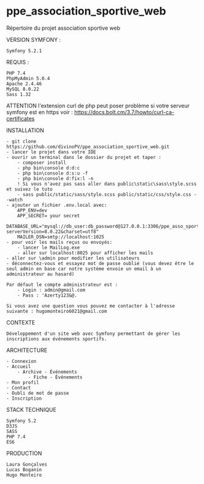 # ppe_association_sportive_web
Répertoire du projet association sportive web

VERSION SYMFONY : 

	Symfony 5.2.1

REQUIS :

	PHP 7.4
	PhpMyAdmin 5.0.4
	Apache 2.4.46
	MySQL 8.0.22
	Sass 1.32

ATTENTION l'extension curl de php peut poser problème si votre serveur symfony est en https voir :
	https://docs.bolt.cm/3.7/howto/curl-ca-certificates

INSTALLATION

	- git clone https://github.com/divinoPV/ppe_association_sportive_web.git
	- lancer le projet dans votre IDE
	- ouvrir un terminal dans le dossier du projet et taper :
		- composer install
		- php bin\console d:d:c
		- php bin\console d:s:u -f
		- php bin\console d:fix:l -n
		! Si vous n'avez pas sass aller dans public\static\sass\style.scss et suivez le tuto
		- sass public/static/sass/style.scss public/static/css/style.css --watch
	- ajouter un fichier .env.local avec:
		APP_ENV=dev
		APP_SECRET= your secret
		DATABASE_URL="mysql://db_user:db_password@127.0.0.1:3306/ppe_asso_sportive_symfony?serverVersion=8.0.22&charset=utf8"
		MAILER_DSN=smtp://localhost:1025
	- pour voir les mails reçus ou envoyés:
		- lancer le MailLog.exe 
		- aller sur localhost:8025 pour afficher les mails		
	- aller sur \admin pour modifier les utilisateurs
	- déconnectez-vous et essayez mot de passe oublié (vous devez être le seul admin en base car notre système envoie un email à un administrateur au hasard)
	
	Par défaut le compte administrateur est :
		- Login : admin@gmail.com
		- Pass : 'Azerty123&@.
	
	Si vous avez une question vous pouvez me contacter à l'adresse suivante : hugomonteiro6021@gmail.com
	
CONTEXTE

	Développement d'un site web avec Symfony permettant de gérer les inscriptions aux événements sportifs.
	
ARCHITECTURE
	
	- Connexion
	- Accueil
		- Archive - Événements
			- Fiche - Événements
	- Mon profil
	- Contact
	- Oubli de mot de passe
	- Inscription
	
STACK TECHNIQUE
  
    Symfony 5.2
    D3JS
    SASS
    PHP 7.4
    ES6
	
PRODUCTION

	Laura Gonçalves
	Lucas Boganin
	Hugo Monteiro

